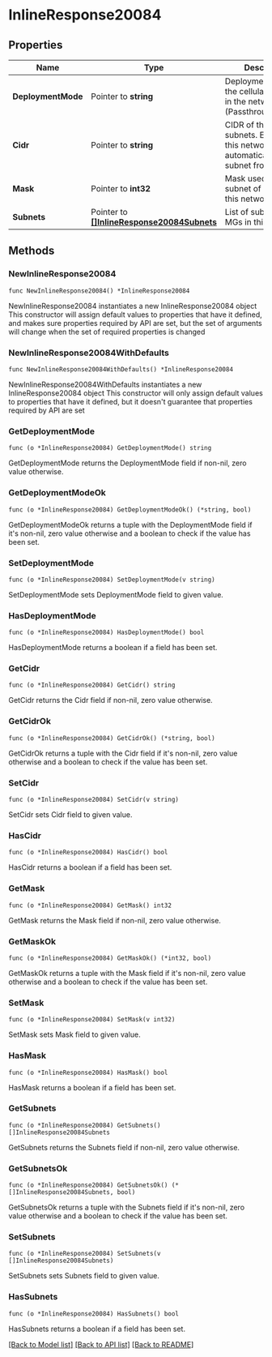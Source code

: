 # InlineResponse20084

## Properties

Name | Type | Description | Notes
------------ | ------------- | ------------- | -------------
**DeploymentMode** | Pointer to **string** | Deployment mode for the cellular gateways in the network. (Passthrough/Routed) | [optional] 
**Cidr** | Pointer to **string** | CIDR of the pool of subnets. Each MG in this network will automatically pick a subnet from this pool. | [optional] 
**Mask** | Pointer to **int32** | Mask used for the subnet of all MGs in  this network. | [optional] 
**Subnets** | Pointer to [**[]InlineResponse20084Subnets**](InlineResponse20084Subnets.md) | List of subnets of all MGs in this network. | [optional] 

## Methods

### NewInlineResponse20084

`func NewInlineResponse20084() *InlineResponse20084`

NewInlineResponse20084 instantiates a new InlineResponse20084 object
This constructor will assign default values to properties that have it defined,
and makes sure properties required by API are set, but the set of arguments
will change when the set of required properties is changed

### NewInlineResponse20084WithDefaults

`func NewInlineResponse20084WithDefaults() *InlineResponse20084`

NewInlineResponse20084WithDefaults instantiates a new InlineResponse20084 object
This constructor will only assign default values to properties that have it defined,
but it doesn't guarantee that properties required by API are set

### GetDeploymentMode

`func (o *InlineResponse20084) GetDeploymentMode() string`

GetDeploymentMode returns the DeploymentMode field if non-nil, zero value otherwise.

### GetDeploymentModeOk

`func (o *InlineResponse20084) GetDeploymentModeOk() (*string, bool)`

GetDeploymentModeOk returns a tuple with the DeploymentMode field if it's non-nil, zero value otherwise
and a boolean to check if the value has been set.

### SetDeploymentMode

`func (o *InlineResponse20084) SetDeploymentMode(v string)`

SetDeploymentMode sets DeploymentMode field to given value.

### HasDeploymentMode

`func (o *InlineResponse20084) HasDeploymentMode() bool`

HasDeploymentMode returns a boolean if a field has been set.

### GetCidr

`func (o *InlineResponse20084) GetCidr() string`

GetCidr returns the Cidr field if non-nil, zero value otherwise.

### GetCidrOk

`func (o *InlineResponse20084) GetCidrOk() (*string, bool)`

GetCidrOk returns a tuple with the Cidr field if it's non-nil, zero value otherwise
and a boolean to check if the value has been set.

### SetCidr

`func (o *InlineResponse20084) SetCidr(v string)`

SetCidr sets Cidr field to given value.

### HasCidr

`func (o *InlineResponse20084) HasCidr() bool`

HasCidr returns a boolean if a field has been set.

### GetMask

`func (o *InlineResponse20084) GetMask() int32`

GetMask returns the Mask field if non-nil, zero value otherwise.

### GetMaskOk

`func (o *InlineResponse20084) GetMaskOk() (*int32, bool)`

GetMaskOk returns a tuple with the Mask field if it's non-nil, zero value otherwise
and a boolean to check if the value has been set.

### SetMask

`func (o *InlineResponse20084) SetMask(v int32)`

SetMask sets Mask field to given value.

### HasMask

`func (o *InlineResponse20084) HasMask() bool`

HasMask returns a boolean if a field has been set.

### GetSubnets

`func (o *InlineResponse20084) GetSubnets() []InlineResponse20084Subnets`

GetSubnets returns the Subnets field if non-nil, zero value otherwise.

### GetSubnetsOk

`func (o *InlineResponse20084) GetSubnetsOk() (*[]InlineResponse20084Subnets, bool)`

GetSubnetsOk returns a tuple with the Subnets field if it's non-nil, zero value otherwise
and a boolean to check if the value has been set.

### SetSubnets

`func (o *InlineResponse20084) SetSubnets(v []InlineResponse20084Subnets)`

SetSubnets sets Subnets field to given value.

### HasSubnets

`func (o *InlineResponse20084) HasSubnets() bool`

HasSubnets returns a boolean if a field has been set.


[[Back to Model list]](../README.md#documentation-for-models) [[Back to API list]](../README.md#documentation-for-api-endpoints) [[Back to README]](../README.md)


